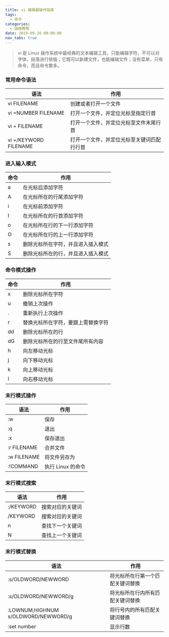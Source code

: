 ```yaml
---
title: vi 编辑器操作指南
tags:
  - 命令
categories:
  - 运维教程
date: 2019-09-28 00:00:00
nav_tabs: true
---
```


> vi 是 Linux 操作系统中最经典的文本编辑工具，只能编辑字符，不可以对字体、段落进行排版；它既可以新建文件，也能编辑文件；没有菜单，只有命令，而且命令繁多。

<!-- more -->

### 常用命令语法

| 语法 | 作用 |
| - | - |
| vi FILENAME | 创建或者打开一个文件 |
| vi +NUMBER FILENAME | 打开一个文件，并定位光标至指定行首 |
| vi + FILENAME | 打开一个文件，并定位光标至文件末尾行首 |
| vi +/KEYWORD FILENAME | 打开一个文件，并定位光标至关键词匹配行行首 |

### 进入输入模式

| 命令 | 作用 |
| - | - |
| a | 在光标后添加字符 |
| A | 在光标所在的行尾添加字符 |
| i | 在光标前添加字符 |
| I | 在光标所在的行首添加字符 |
| o | 在光标所在行的下一行添加字符 |
| O | 在光标所在行的上一行添加字符 |
| s | 删除光标所在字符，并且进入插入模式 |
| S | 删除光标所在的行，并且进入插入模式 |

### 命令模式操作

| 命令 | 作用 |
| - | - |
| x | 删除光标所在字符 |
| u | 撤销上次操作 |
| . | 重新执行上次操作 |
| r | 替换光标所在字符，要跟上需替换字符 |
| dd | 删除光标所在的行 |
| dG | 删除光标所在的行至文件尾所有内容 |
| h | 向左移动光标 |
| j | 向下移动光标 |
| k | 向上移动光标 |
| l | 向右移动光标 |

### 末行模式操作

| 语法 | 作用 |
| - | - |
| :w | 保存 |
| :q | 退出 |
| :x | 保存退出 |
| :r FILENAME | 合并文件 |
| :w FILENAME | 将文件另存为 |
| :!COMMAND | 执行 Linux 的命令 |

### 末行模式搜索

| 语法 | 作用 |
| - | - |
| :/KEYWORD | 搜索对应的关键词 |
| /KEYWORD | 搜索对应的关键词 |
| n | 查找下一个关键词 |
| N | 查找上一个关键词 |

### 末行模式替换

| 语法 | 作用 |
| - | - |
| :s/OLDWORD/NEWWORD | 将光标所在行第一个匹配关键词替换 |
| :s/OLDWORD/NEWWORD/g | 将光标所在行内所有匹配关键词替换 |
| :LOWNUM,HIGHNUM s/OLDWORD/NEWWORD/g | 将行号内的所有匹配关键词替换 |
| :set number | 显示行数 |

